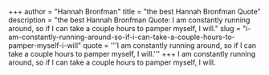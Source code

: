 +++
author = "Hannah Bronfman"
title = "the best Hannah Bronfman Quote"
description = "the best Hannah Bronfman Quote: I am constantly running around, so if I can take a couple hours to pamper myself, I will."
slug = "i-am-constantly-running-around-so-if-i-can-take-a-couple-hours-to-pamper-myself-i-will"
quote = '''I am constantly running around, so if I can take a couple hours to pamper myself, I will.'''
+++
I am constantly running around, so if I can take a couple hours to pamper myself, I will.
